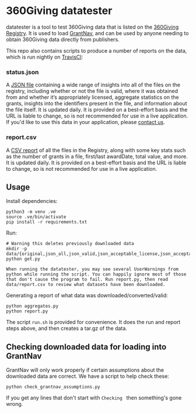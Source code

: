 # 360Giving datatester

datatester is a tool to test 360Giving data that is listed on the [360Giving Registry](http://data.threesixtygiving.org). It is used to load [GrantNav](http://grantnav.threesixtygiving.org), and can be used by anyone needing to obtain 360Giving data directly from publishers.

This repo also contains scripts to produce a number of reports on the data, which is run nightly on [TravisCI](https://travis-ci.com/ThreeSixtyGiving/datatester/builds):

### status.json

A [JSON file](https://storage.googleapis.com/datagetter-360giving-output/branch/master/status.json) containing a wide range of insights into all of the files on the registry, including whether or not the file is valid, where it was obtained from and whether it’s appropriately licensed, aggregate statistics on the grants, insights into the identifiers present in the file, and information about the file itself. It is updated daily. It is provided on a best-effort basis and the URL is liable to change, so is not recommended for use in a live application. If you'd like to use this data in your application, please [contact us](info@threesixtygiving.org).

### report.csv

A [CSV report](https://gist.github.com/30d835ae16e2a30efde8a63acf03628d) of all the files in the Registry, along with some key stats such as the number of grants in a file, first/last awardDate, total value, and more.  It is updated daily. It is provided on a best-effort basis and the URL is liable to change, so is not recommended for use in a live application.


## Usage

Install dependencies:

```
python3 -m venv .ve
source .ve/bin/activate
pip install -r requirements.txt
```

Run:

```
# Warning this deletes previously downloaded data
mkdir -p data/{original,json_all,json_valid,json_acceptable_license,json_acceptable_license_valid}
python get.py

When running the datatester, you may see several UserWarnings from python while running the script. You can happily ignore most of those that don't cause the program to fail. Run report.py, then read data/report.csv to review what datasets have been downloaded.
```

Generating a report of what data was downloaded/converted/valid:

```
python aggregates.py
python report.py
```

The script `run.sh` is provided for convenience. It does the run and report
steps above, and then creates a tar.gz of the data.

## Checking downloaded data for loading into GrantNav

GrantNav will only work properly if certain assumptions about the downloaded
data are correct. We have a script to help check these:

```
python check_grantnav_assumptions.py
```

If you get any lines that don't start with `Checking ` then something's gone wrong.
